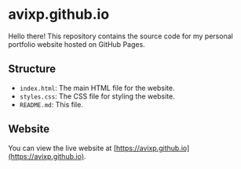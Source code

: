# avixp.github.io

Hello there! This repository contains the source code for my personal portfolio website hosted on GitHub Pages.

## Structure

- `index.html`: The main HTML file for the website.
- `styles.css`: The CSS file for styling the website.
- `README.md`: This file.

## Website

You can view the live website at [https://avixp.github.io](https://avixp.github.io).
